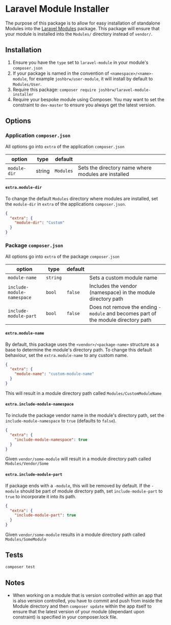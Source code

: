 # Laravel Module Installer

The purpose of this package is to allow for easy installation of standalone Modules into the [Laravel Modules](https://github.com/nWidart/laravel-modules) package. This package will ensure that your module is installed into the `Modules/` directory instead of `vendor/`.

## Installation

1. Ensure you have the `type` set to `laravel-module` in your module's `composer.json`
2. If your package is named in the convention of `<namespace>/<name>-module`, for example `joshbrw/user-module`, it will install by default to `Modules/User`.
3. Require this package: `composer require joshbrw/laravel-module-installer`
4. Require your bespoke module using Composer. You may want to set the constraint to `dev-master` to ensure you always get the latest version.

## Options

### Application `composer.json`

All options go into `extra` of the application `composer.json`

| option       | type   | default   |                                                     |
|--------------|--------|-----------|-----------------------------------------------------|
| `module-dir` | string | `Modules` | Sets the directory name where modules are installed |

#### `extra.module-dir`

To change the default `Modules` directory where modules are installed, set the `module-dir` in `extra` of the applications `composer.json`.

```json
{
  "extra": {
    "module-dir": "Custom"
  }
}
```

### Package `composer.json` 

All options go into `extra` of the package `composer.json`

| option                     | type     | default |                                                                                    |
|----------------------------|----------|---------|------------------------------------------------------------------------------------|
| `module-name`              | `string` |         | Sets a custom module name                                                          |
| `include-module-namespace` | `bool`   | `false` | Includes the vendor (namespace) in the module directory path                       |
| `include-module-part`      | `bool`   | `false` | Does not remove the ending `-module` and becomes part of the module directory path |

#### `extra.module-name`

By default, this package uses the `<vendor>/<package-name>` structure as a base to determine the module's directory path. To
change this default behaviour, set the `extra.module-name` to any custom name. 

```json
{
  "extra": {
    "module-name": "custom-module-name"
  }
}
```

This will result in a module directory path called `Modules/CustomModuleName`

#### `extra.include-module-namespace`

To include the package vendor name in the module's directory path, set the `include-module-namespace` to `true` (defaults to `false`).

```json
{
  "extra": {
    "include-module-namespace": true
  }
}
```

Given `vendor/some-module` will result in a module directory path called `Modules/Vendor/Some`

#### `extra.include-module-part`

If package ends with a `-module`, this will be removed by default. If the `-module` should be part of module directory path, 
set `include-module-part` to `true` to incorporate it into its path.

```json
{
  "extra": {
    "include-module-part": true
  }
}
```

Given `vendor/some-module` results in a module directory path called `Modules/SomeModule`

## Tests

```bash
composer test
```

## Notes
* When working on a module that is version controlled within an app that is also version controlled, you have to commit and push from inside the Module directory and then `composer update` within the app itself to ensure that the latest version of your module (dependant upon constraint) is specified in your composer.lock file.
